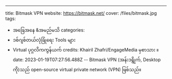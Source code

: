 ---
title: Bitmask VPN
website: https://bitmask.net/
cover: /files/bitmask.jpg
tags:
  - အခြေအနေ &အမည်မသိ
categories:
  - ဒစ်ဂျစ်တယ်လုံခြုံရေး Tools များ
  - Virtual ပုဂ္ဂလိကကွန်ယက်
credits: Khairil Zhafri/EngageMedia မှစာသား ။
date: 2023-01-19T07:27:56.488Z
--
Bitmask VPN (အန်းဒရွိုက်, Desktop ကို)သည် open-source virtual private network (VPN) ဖြစ်သည်။